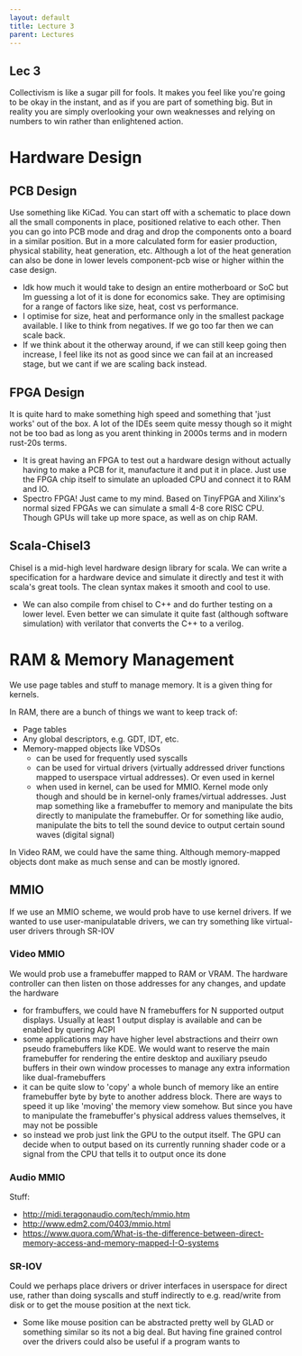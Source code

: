 ```yaml
---
layout: default
title: Lecture 3
parent: Lectures
---
```


## Lec 3

Collectivism is like a sugar pill for fools. It makes you feel like you're going to be okay in the instant, and as if you are part of something big. But in reality you are simply overlooking your own weaknesses and relying on numbers to win rather than enlightened action.

# Hardware Design

## PCB Design

Use something like KiCad. You can start off with a schematic to place down all the small components in place, positioned relative to each other. Then you can go into PCB mode and drag and drop the components onto a board in a similar position. But in a more calculated form for easier production, physical stability, heat generation, etc. Although a lot of the heat generation can also be done in lower levels component-pcb wise or higher within the case design.

- Idk how much it would take to design an entire motherboard or SoC but Im guessing a lot of it is done for economics sake. They are optimising for a range of factors like size, heat, cost vs performance.
- I optimise for size, heat and performance only in the smallest package available. I like to think from negatives. If we go too far then we can scale back.
- If we think about it the otherway around, if we can still keep going then increase, I feel like its not as good since we can fail at an increased stage, but we cant if we are scaling back instead.

## FPGA Design

It is quite hard to make something high speed and something that 'just works' out of the box. A lot of the IDEs seem quite messy though so it might not be too bad as long as you arent thinking in 2000s terms and in modern rust-20s terms.

- It is great having an FPGA to test out a hardware design without actually having to make a PCB for it, manufacture it and put it in place. Just use the FPGA chip itself to simulate an uploaded CPU and connect it to RAM and IO.
- Spectro FPGA! Just came to my mind. Based on TinyFPGA and Xilinx's normal sized FPGAs we can simulate a small 4-8 core RISC CPU. Though GPUs will take up more space, as well as on chip RAM.

## Scala-Chisel3

Chisel is a mid-high level hardware design library for scala. We can write a specification for a hardware device and simulate it directly and test it with scala's great tools. The clean syntax makes it smooth and cool to use.

- We can also compile from chisel to C++ and do further testing on a lower level. Even better we can simulate it quite fast (although software simulation) with verilator that converts the C++ to a verilog.

# RAM & Memory Management

We use page tables and stuff to manage memory. It is a given thing for kernels.

In RAM, there are a bunch of things we want to keep track of:

- Page tables
- Any global descriptors, e.g. GDT, IDT, etc.
- Memory-mapped objects like VDSOs
  - can be used for frequently used syscalls
  - can be used for virtual drivers (virtually addressed driver functions mapped to userspace virtual addresses). Or even used in kernel
  - when used in kernel, can be used for MMIO. Kernel mode only though and should be in kernel-only frames/virtual addresses. Just map something like a framebuffer to memory and manipulate the bits directly to manipulate the framebuffer. Or for something like audio, manipulate the bits to tell the sound device to output certain sound waves (digital signal)

In Video RAM, we could have the same thing. Although memory-mapped objects dont make as much sense and can be mostly ignored.

## MMIO

If we use an MMIO scheme, we would prob have to use kernel drivers. If we wanted to use user-manipulatable drivers, we can try something like virtual-user drivers through SR-IOV

### Video MMIO

We would prob use a framebuffer mapped to RAM or VRAM. The hardware controller can then listen on those addresses for any changes, and update the hardware

- for frambuffers, we could have N framebuffers for N supported output displays. Usually at least 1 output display is available and can be enabled by quering ACPI
- some applications may have higher level abstractions and theirr own pseudo framebuffers like KDE. We would want to reserve the main framebuffer for rendering the entire desktop and auxiliary pseudo buffers in their own window processes to manage any extra information like dual-framebuffers
- it can be quite slow to 'copy' a whole bunch of memory like an entire framebuffer byte by byte to another address block. There are ways to speed it up like 'moving' the memory view somehow. But since you have to manipulate the framebuffer's physical address values themselves, it may not be possible
- so instead we prob just link the GPU to the output itself. The GPU can decide when to output based on its currently running shader code or a signal from the CPU that tells it to output once its done

### Audio MMIO

Stuff:

- <http://midi.teragonaudio.com/tech/mmio.htm>
- <http://www.edm2.com/0403/mmio.html>
- <https://www.quora.com/What-is-the-difference-between-direct-memory-access-and-memory-mapped-I-O-systems>

### SR-IOV

Could we perhaps place drivers or driver interfaces in userspace for direct use, rather than doing syscalls and stuff indirectly to e.g. read/write from disk or to get the mouse position at the next tick.

- Some like mouse position can be abstracted pretty well by GLAD or something similar so its not a big deal. But having fine grained control over the drivers could also be useful if a program wants to
